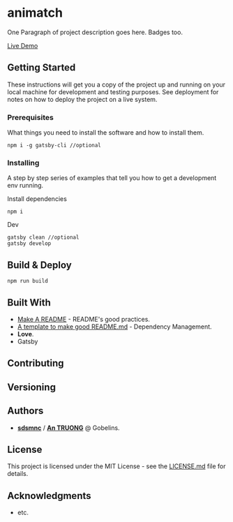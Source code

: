 # animatch

One Paragraph of project description goes here.
Badges too.

[Live Demo](https://some-link)

## Getting Started

These instructions will get you a copy of the project up and running on your local machine for development and testing purposes. See deployment for notes on how to deploy the project on a live system.

### Prerequisites

What things you need to install the software and how to install them.

```
npm i -g gatsby-cli //optional
```

### Installing

A step by step series of examples that tell you how to get a development env running.

Install dependencies

```
npm i
```

Dev

```
gatsby clean //optional
gatsby develop
```

## Build & Deploy

```
npm run build
```

## Built With

- [Make A README](https://www.makeareadme.com/) - README's good practices.
- [A template to make good README.md](https://gist.github.com/PurpleBooth/109311bb0361f32d87a2) - Dependency Management.
- **Love**.
- Gatsby

## Contributing

## Versioning

## Authors

- [**sdsmnc**](https://github.com/sdsmnc221) / [**An TRUONG**](https://antr.tech) @ Gobelins.

## License

This project is licensed under the MIT License - see the [LICENSE.md](LICENSE.md) file for details.

## Acknowledgments

- etc.
